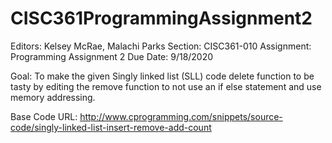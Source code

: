 # CISC361ProgrammingAssignment2

Editors: Kelsey McRae, Malachi Parks
Section: CISC361-010
Assignment: Programming Assignment 2
Due Date: 9/18/2020

Goal:
To make the given Singly linked list (SLL) code delete function to be tasty by editing the remove function to not use an if else statement and use memory addressing. 

Base Code URL: http://www.cprogramming.com/snippets/source-code/singly-linked-list-insert-remove-add-count
